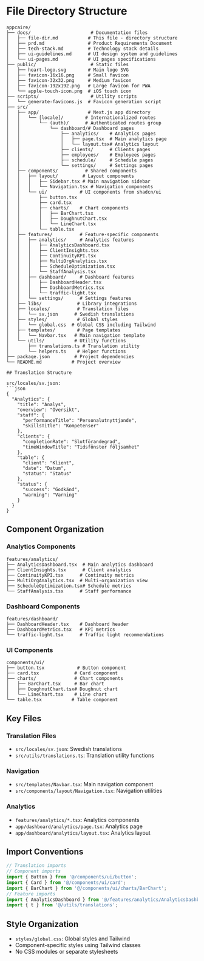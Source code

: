 # File Directory Structure

```
appcaire/
├── docs/                      # Documentation files
│   ├── file-dir.md           # This file - directory structure
│   ├── prd.md                # Product Requirements Document
│   ├── tech-stack.md         # Technology stack details
│   ├── ui-guidelines.md      # UI design system and guidelines
│   └── ui-pages.md           # UI pages specifications
├── public/                    # Static files
│   ├── heart-logo.svg        # Main logo SVG
│   ├── favicon-16x16.png     # Small favicon
│   ├── favicon-32x32.png     # Medium favicon
│   ├── favicon-192x192.png   # Large favicon for PWA
│   └── apple-touch-icon.png  # iOS touch icon
├── scripts/                   # Utility scripts
│   └── generate-favicons.js  # Favicon generation script
├── src/
│   ├── app/                  # Next.js app directory
│   │   └── [locale]/        # Internationalized routes
│   │       └── (auth)/      # Authenticated routes group
│   │           └── dashboard/# Dashboard pages
│   │               ├── analytics/    # Analytics pages
│   │               │   ├── page.tsx  # Main analytics page
│   │               │   └── layout.tsx# Analytics layout
│   │               ├── clients/      # Clients pages
│   │               ├── employees/    # Employees pages
│   │               ├── schedule/     # Schedule pages
│   │               └── settings/     # Settings pages
│   ├── components/          # Shared components
│   │   ├── layout/         # Layout components
│   │   │   ├── Sidebar.tsx # Main navigation sidebar
│   │   │   └── Navigation.tsx # Navigation components
│   │   └── ui/            # UI components from shadcn/ui
│   │       ├── button.tsx
│   │       ├── card.tsx
│   │       ├── charts/    # Chart components
│   │       │   ├── BarChart.tsx
│   │       │   ├── DoughnutChart.tsx
│   │       │   └── LineChart.tsx
│   │       └── table.tsx
│   ├── features/          # Feature-specific components
│   │   ├── analytics/     # Analytics features
│   │   │   ├── AnalyticsDashboard.tsx
│   │   │   ├── ClientInsights.tsx
│   │   │   ├── ContinuityKPI.tsx
│   │   │   ├── MultiOrgAnalytics.tsx
│   │   │   ├── ScheduleOptimization.tsx
│   │   │   └── StaffAnalysis.tsx
│   │   ├── dashboard/     # Dashboard features
│   │   │   ├── DashboardHeader.tsx
│   │   │   ├── DashboardMetrics.tsx
│   │   │   └── traffic-light.tsx
│   │   └── settings/      # Settings features
│   ├── libs/             # Library integrations
│   ├── locales/          # Translation files
│   │   └── sv.json      # Swedish translations
│   ├── styles/           # Global styles
│   │   └── global.css  # Global CSS including Tailwind
│   ├── templates/        # Page templates
│   │   └── Navbar.tsx   # Main navigation template
│   └── utils/           # Utility functions
│       ├── translations.ts # Translation utility
│       └── helpers.ts    # Helper functions
├── package.json         # Project dependencies
└── README.md           # Project overview

## Translation Structure

src/locales/sv.json:
```json
{
  "Analytics": {
    "title": "Analys",
    "overview": "Översikt",
    "staff": {
      "performanceTitle": "Personalutnyttjande",
      "skillsTitle": "Kompetenser"
    },
    "clients": {
      "completionRate": "Slutförandegrad",
      "timeWindowTitle": "Tidsfönster följsamhet"
    },
    "table": {
      "client": "Klient",
      "date": "Datum",
      "status": "Status"
    },
    "status": {
      "success": "Godkänd",
      "warning": "Varning"
    }
  }
}
```

## Component Organization

### Analytics Components

```
features/analytics/
├── AnalyticsDashboard.tsx  # Main analytics dashboard
├── ClientInsights.tsx      # Client analytics
├── ContinuityKPI.tsx      # Continuity metrics
├── MultiOrgAnalytics.tsx  # Multi-organization view
├── ScheduleOptimization.tsx# Schedule metrics
└── StaffAnalysis.tsx      # Staff performance
```

### Dashboard Components

```
features/dashboard/
├── DashboardHeader.tsx    # Dashboard header
├── DashboardMetrics.tsx   # KPI metrics
└── traffic-light.tsx      # Traffic light recommendations
```

### UI Components

```
components/ui/
├── button.tsx            # Button component
├── card.tsx             # Card component
├── charts/              # Chart components
│   ├── BarChart.tsx     # Bar chart
│   ├── DoughnutChart.tsx# Doughnut chart
│   └── LineChart.tsx    # Line chart
└── table.tsx           # Table component
```

## Key Files

### Translation Files

- `src/locales/sv.json`: Swedish translations
- `src/utils/translations.ts`: Translation utility functions

### Navigation

- `src/templates/Navbar.tsx`: Main navigation component
- `src/components/layout/Navigation.tsx`: Navigation utilities

### Analytics

- `features/analytics/*.tsx`: Analytics components
- `app/dashboard/analytics/page.tsx`: Analytics page
- `app/dashboard/analytics/layout.tsx`: Analytics layout

## Import Conventions

```typescript
// Translation imports
// Component imports
import { Button } from '@/components/ui/button';
import { Card } from '@/components/ui/card';
import { BarChart } from '@/components/ui/charts/BarChart';
// Feature imports
import { AnalyticsDashboard } from '@/features/analytics/AnalyticsDashboard';
import { t } from '@/utils/translations';
```

## Style Organization

- `styles/global.css`: Global styles and Tailwind
- Component-specific styles using Tailwind classes
- No CSS modules or separate stylesheets
